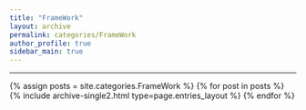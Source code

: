 ```yaml
---
title: "FrameWork"
layout: archive
permalink: categories/FrameWork
author_profile: true
sidebar_main: true
---
```


<!-- 공백이 포함되어 있는 카테고리 이름의 경우 site.categories['a b c'] 이런식으로! -->

---

{% assign posts = site.categories.FrameWork %}
{% for post in posts %} {% include archive-single2.html type=page.entries_layout %} {% endfor %}
